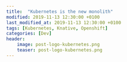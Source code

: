 ```yaml
---
title:  "Kubernetes is the new monolith"
modified: 2019-11-13 12:30:00 +0100
last_modified_at: 2019-11-13 12:30:00 +0100
tags: [Kubernetes, Knative, Openshift]
categories: [Dev]
header:
    image: post-logo-kubernetes.png
    teaser: post-logo-kubernetes.png
---
```


